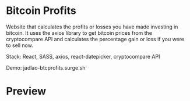 # Bitcoin Profits

Website that calculates the profits or losses you have made investing in bitcoin. It uses the axios library to get bitcoin prices from the cryptocompare API and calculates the percentage gain or loss if you were to sell now.

Stack: React, SASS, axios, react-datepicker, cryptocompare API

Demo: jadlao-btcprofits.surge.sh

# Preview
